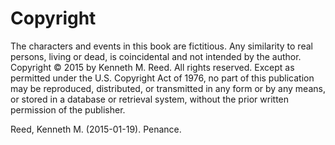 # Copyright

The characters and events in this book are fictitious. Any similarity to real persons, living or dead, is coincidental and not intended by the author. Copyright © 2015 by Kenneth M. Reed. All rights reserved. Except as permitted under the U.S. Copyright Act of 1976, no part of this publication may be reproduced, distributed, or transmitted in any form or by any means, or stored in a database or retrieval system, without the prior written permission of the publisher.

Reed, Kenneth M. (2015-01-19). Penance.
